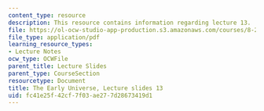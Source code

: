 ```yaml
---
content_type: resource
description: This resource contains information regarding lecture 13.
file: https://ol-ocw-studio-app-production.s3.amazonaws.com/courses/8-286-the-early-universe-fall-2013/fc41e25f42cf7f03ae277d28673419d1_MIT8_286F13_lec13.pdf
file_type: application/pdf
learning_resource_types:
- Lecture Notes
ocw_type: OCWFile
parent_title: Lecture Slides
parent_type: CourseSection
resourcetype: Document
title: The Early Universe, Lecture slides 13
uid: fc41e25f-42cf-7f03-ae27-7d28673419d1
---
```

